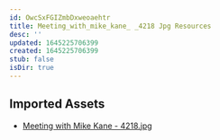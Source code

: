 ```yaml
---
id: OwcSxFGIZmbDxweoaehtr
title: Meeting_with_mike_kane_ _4218 Jpg Resources
desc: ''
updated: 1645225706399
created: 1645225706399
stub: false
isDir: true
---
```

## Imported Assets
- [Meeting with Mike Kane - 4218.jpg](/assets/meeting-with-mike-kane---4218-MDYEEeAAbifn.jpg)
